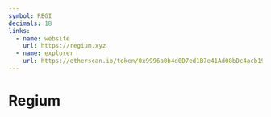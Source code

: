 ```yaml
---
symbol: REGI
decimals: 18
links:
  - name: website
    url: https://regium.xyz
  - name: explorer
    url: https://etherscan.io/token/0x9996a0b4d0D7ed1B7e41Ad08bDc4acb198e232a9
---
```


# Regium
